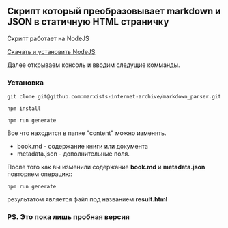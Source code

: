 ## Скрипт который преобразовывает markdown и JSON в статичную HTML страничку

Скрипт работает на NodeJS

[Скачать и установить NodeJS](https://nodejs.org/en/download/)

Далее открываем консоль и вводим следущие комманды.

### Установка

```
git clone git@github.com:marxists-internet-archive/markdown_parser.git

npm install

npm run generate
```

Все что находится в папке "content" можно изменять.

- book.md - содержание книги или документа 
- metadata.json - дополнительные поля.

После того как вы изменили содержание **book.md** и **metadata.json** повторяем операцию:

``` 
npm run generate 
```
результатом является файл под названием **result.html**

### PS. Это пока лишь пробная версия